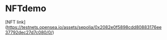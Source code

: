 # NFTdemo
[NFT link] (https://testnets.opensea.io/assets/sepolia/0x2082e0f5898cdd80883176ee37792dec27d7c080/0/)
